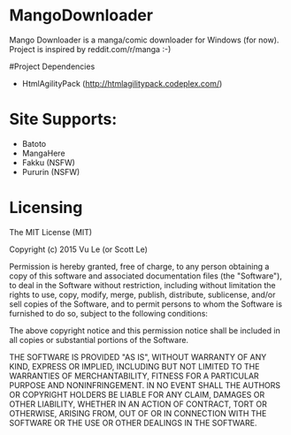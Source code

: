 # MangoDownloader
Mango Downloader is a manga/comic downloader for Windows (for now). Project is inspired by reddit.com/r/manga :-)

#Project Dependencies
- HtmlAgilityPack (http://htmlagilitypack.codeplex.com/)

# Site Supports:
- Batoto 
- MangaHere 
- Fakku (NSFW)
- Pururin (NSFW)

# Licensing
The MIT License (MIT)

Copyright (c) 2015 Vu Le (or Scott Le)

Permission is hereby granted, free of charge, to any person obtaining a copy
of this software and associated documentation files (the "Software"), to deal
in the Software without restriction, including without limitation the rights
to use, copy, modify, merge, publish, distribute, sublicense, and/or sell
copies of the Software, and to permit persons to whom the Software is
furnished to do so, subject to the following conditions:

The above copyright notice and this permission notice shall be included in all
copies or substantial portions of the Software.

THE SOFTWARE IS PROVIDED "AS IS", WITHOUT WARRANTY OF ANY KIND, EXPRESS OR
IMPLIED, INCLUDING BUT NOT LIMITED TO THE WARRANTIES OF MERCHANTABILITY,
FITNESS FOR A PARTICULAR PURPOSE AND NONINFRINGEMENT. IN NO EVENT SHALL THE
AUTHORS OR COPYRIGHT HOLDERS BE LIABLE FOR ANY CLAIM, DAMAGES OR OTHER
LIABILITY, WHETHER IN AN ACTION OF CONTRACT, TORT OR OTHERWISE, ARISING FROM,
OUT OF OR IN CONNECTION WITH THE SOFTWARE OR THE USE OR OTHER DEALINGS IN THE
SOFTWARE.
